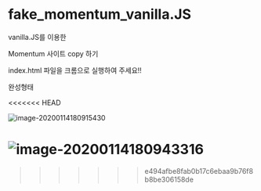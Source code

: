 # fake_momentum_vanilla.JS
vanilla.JS를 이용한

Momentum 사이트 copy 하기

index.html 파일을 크롬으로 실행하여 주세요!!

완성형태

<<<<<<< HEAD

![image-20200114180915430](C:\Users\admin\AppData\Roaming\Typora\typora-user-images\image-20200114180915430.png)

![image-20200114180943316](C:\Users\admin\AppData\Roaming\Typora\typora-user-images\image-20200114180943316.png)
=======

>>>>>>> e494afbe8fab0b17c6ebaa9b76f8b8be306158de
